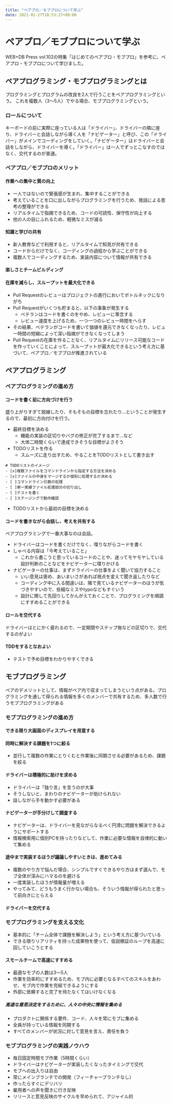```yaml
---
title: "ペアプロ／モブプロについて学ぶ"
date: 2021-01-27T18:53:27+09:00
---
```


# ペアプロ／モブプロについて学ぶ

WEB+DB Press vol.102の特集「はじめてのペアプロ・モブプロ」を参考に、ペアプロ・モブプロについて学びました。

## ペアプログラミング・モブプログラミングとは

プログラミングとプログラムの改良を2人で行うことをペアプログラミングという。
これを複数人（3〜5人）でやる場合、モブプログラミングという。

### ロールについて

キーボードの前に実際に座っている人は「ドライバー」、ドライバーの隣に座り、ドライバーと会話しながら導く人を「ナビゲーター」と呼び、この「ドライバー」がメインでコーディングをしていく。「ナビゲーター」はドライバーと会話をしながら、ドライバーを導く。「ドライバー」は一人でずっとこなすのではなく、交代するのが普通。

### ペアプロ／モブプロのメリット

#### 作業への集中と質の向上

- 一人ではないので緊張感が生まれ、集中することができる
- 考えていることを口に出しながらプログラミングを行うため、発話による思考の整理ができる
- リアルタイムで指摘できるため、コードの可読性、保守性が向上する
- 他の人の目にふれるため、軽微なミスが減る

#### 知識と学びの共有

- 新人教育などで利用すると、リアルタイムで知見が共有できる
- コードからだけでなく、コーディングの過程から学ぶことができる
- 複数人でコーディングするため、実装内容について情報が共有できる

#### 楽しさとチームビルディング

#### 在庫を減らし、スループットを最大化できる

- Pull Requestのレビューはプロジェクトの進行においてボトルネックになりがち
- Pull Requestがいくつも貯まると、以下の事象が発生する
    - ベテランはコードを書くのをやめ、レビューに専念する
    - レビュー速度を上げるため、一つ一つのレビュー時間をへらす
- その結果、ベテランがコードを書いて価値を還元できなくなったり、レビュー時間の短縮によって深い指摘ができなくなってしまう
- Pull Requestの在庫を作ることなく、リアルタイムにリリース可能なコードを作っていくことによって、スループットが最大化できるという考え方に基づいて、ペアプロ／モブプロが推進されている

## ペアプログラミング

### ペアプログラミングの進め方

#### コードを書く前に方向づけを行う

盛り上がりすぎて脱線したり、そもそもの目標を忘れたり…ということが発生するので、最初に方向付けを行う。

- 最終目標を決める
  - 機能の実装の区切りやバグの修正が完了するまで…など
  - 大体二時間くらいで達成できそうな目標がよさそう
- TODOリストを作る
  - スムーズに走り出すため、やることをTODOリストとして書き出す
```
# TODOリストのイメージ
- [x]複数ファイルをコマンドラインから指定する方法を決める
- [x]ファイルの中身をマージするか個別に処理するか決める
- [ ]コマンドライン引数の処理
- [ ]単一実績ファイル処理部分の切り出し
- [ ]テストを書く
- [ ]ステージングで動作確認
```
- TODOリストから最初の目標を決める

#### コードを書きながら会話し、考えを共有する

ペアプログラミングで一番大事なのは会話。

- ドライバーはコードを書くだけでなく、喋りながらコードを書く
- しゃべる内容は「今考えていること」
   - これから書こうと思っているコードのことや、迷ってモヤモヤしている設計判断のことなどをナビゲーターに喋りかける
- ナビゲーターの仕事は、まずドライバーの仕事をよく聞いて協力すること
  - いい意見は褒め、あいまいさがあれば視点を変えて聞き返したりなど
  - コーディング中に入る間違いは、隣で見ているナビゲーターのほうが気づきやすいので、些細なミスやtypoなどもすぐいう
  - 設計に関して先回りしてかんがえておくことで、プログラミングを順調にすすめることができる

#### ロールを交代する

ドライバーはとにかく疲れるので、一定期間やステップ毎などの区切りで、交代するのがよい

#### TDDをするとなおよい

- テストで予め目標をわかりやすくできる

## モブプログラミング

ペアのデメリットとして、情報がペア内で収まってしまうという点がある。プログラミングを通して得られる情報を多くのメンバーで共有するため、多人数で行うモブプログラミングがある

### モブプログラミングの進め方

#### できる限り大画面のディスプレイを用意する

#### 同時に解決する課題を1つに絞る

- 並行して複数の作業にとりくむと作業後に同期させる必要があるため、課題を絞る

#### ドライバーは積極的に助けを求める

- ドライバーは「独り言」を言うのが大事
- そうしないと、まわりのナビゲーターが助けられない
- 話しながら手を動かす必要がある

#### ナビゲーターが手分けして調査する

- ナビゲーターは、ドライバーを見ながらなるべく円滑に問題を解決できるようにサポートする
- 情報検索用に個別PCを持ったりなどして、作業に必要な情報を自律的に動いて集める

#### 途中まで実装するほうが議論しやすいときは、進めてみる

- 複数のやり方で悩んだ場合、シンプルですぐできるやり方はまず選んで、モブ全体が深みにハマるのを避ける
- 一度実装したほうが情報量が増える
- やってみて、どうもうまく行かない場合も、そういう情報が得られたと思って前向きにとらえる

#### ドライバーを交代する

### モブプログラミングを支える文化

- 基本的に「チーム全体で課題を解決しよう」という考え方に基づいている
- できる限りリアリティを持った成果物を使って、仮説検証のループを高速に回していこうとする

#### スモールチームで高速にすすめる

- 最適なモブの人数は3〜5人
- 作業を効率的にすすめるため、モブ内に必要となるすべてのスキルをあわせ、モブ内で作業を完結できるようにする
- 外部に依頼すると完了を待たなくてはいけなくなる

##### 高速な意思決定をするために、人々の中央に情報を集める

- プロダクトに関係する要件、コード、人々を常にモブに集める
- 全員が持っている情報を同期する
- すべてのメンバーが状況に対して意見を言え、責任を負う

### モブプログラミングの実践ノウハウ

- 毎日固定時間モブ作業（5時間くらい）
- ドライバーはナビゲーターが実装したくなったタイミングで交代
- モブへの出入りは自由
- 常にメインブランチでの開発（フィーチャーブランチなし）
- 作ったらすぐにデリバリ
- 雇用者への声を聞きに行き反映
- リリースと意見反映のサイクルを早められて、アジャイル的
